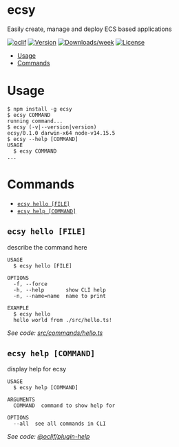 ecsy
====

Easily create, manage and deploy ECS based applications

[![oclif](https://img.shields.io/badge/cli-oclif-brightgreen.svg)](https://oclif.io)
[![Version](https://img.shields.io/npm/v/ecsy.svg)](https://npmjs.org/package/ecsy)
[![Downloads/week](https://img.shields.io/npm/dw/ecsy.svg)](https://npmjs.org/package/ecsy)
[![License](https://img.shields.io/npm/l/ecsy.svg)](https://github.com/marcqualie/ecsy/blob/master/package.json)

<!-- toc -->
* [Usage](#usage)
* [Commands](#commands)
<!-- tocstop -->
# Usage
<!-- usage -->
```sh-session
$ npm install -g ecsy
$ ecsy COMMAND
running command...
$ ecsy (-v|--version|version)
ecsy/0.1.0 darwin-x64 node-v14.15.5
$ ecsy --help [COMMAND]
USAGE
  $ ecsy COMMAND
...
```
<!-- usagestop -->
# Commands
<!-- commands -->
* [`ecsy hello [FILE]`](#ecsy-hello-file)
* [`ecsy help [COMMAND]`](#ecsy-help-command)

## `ecsy hello [FILE]`

describe the command here

```
USAGE
  $ ecsy hello [FILE]

OPTIONS
  -f, --force
  -h, --help       show CLI help
  -n, --name=name  name to print

EXAMPLE
  $ ecsy hello
  hello world from ./src/hello.ts!
```

_See code: [src/commands/hello.ts](https://github.com/marcqualie/ecsy/blob/v0.1.0/src/commands/hello.ts)_

## `ecsy help [COMMAND]`

display help for ecsy

```
USAGE
  $ ecsy help [COMMAND]

ARGUMENTS
  COMMAND  command to show help for

OPTIONS
  --all  see all commands in CLI
```

_See code: [@oclif/plugin-help](https://github.com/oclif/plugin-help/blob/v3.2.2/src/commands/help.ts)_
<!-- commandsstop -->
